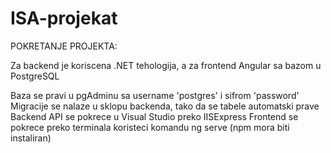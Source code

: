 # ISA-projekat
POKRETANJE PROJEKTA:

Za backend je koriscena .NET tehologija, a za frontend Angular sa bazom u PostgreSQL

Baza se pravi u pgAdminu sa username 'postgres' i sifrom 'password'
Migracije se nalaze u sklopu backenda, tako da se tabele automatski prave
Backend API se pokrece u Visual Studio preko IISExpress
Frontend se pokrece preko terminala koristeci komandu ng serve (npm mora biti instaliran)
